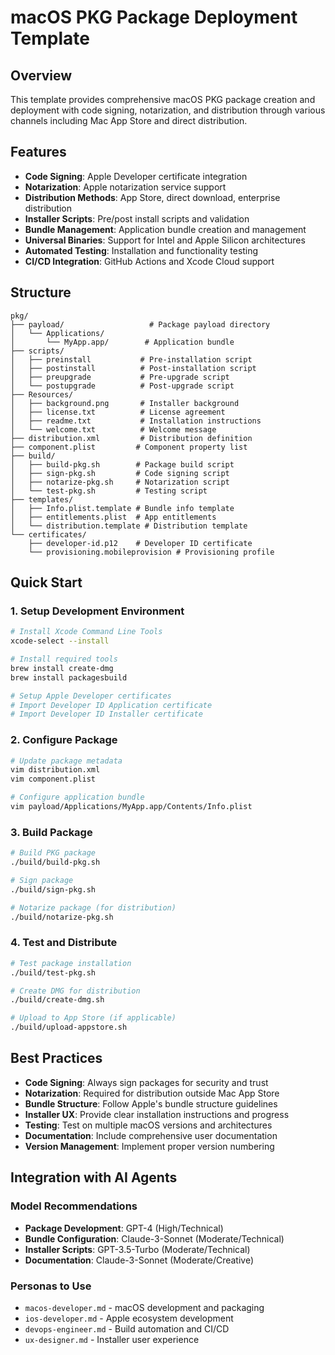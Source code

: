 # macOS PKG Package Deployment Template

## Overview

This template provides comprehensive macOS PKG package creation and deployment with code signing, notarization, and distribution through various channels including Mac App Store and direct distribution.

## Features

- **Code Signing**: Apple Developer certificate integration
- **Notarization**: Apple notarization service support
- **Distribution Methods**: App Store, direct download, enterprise distribution
- **Installer Scripts**: Pre/post install scripts and validation
- **Bundle Management**: Application bundle creation and management
- **Universal Binaries**: Support for Intel and Apple Silicon architectures
- **Automated Testing**: Installation and functionality testing
- **CI/CD Integration**: GitHub Actions and Xcode Cloud support

## Structure

```
pkg/
├── payload/                   # Package payload directory
│   └── Applications/
│       └── MyApp.app/        # Application bundle
├── scripts/
│   ├── preinstall           # Pre-installation script
│   ├── postinstall          # Post-installation script
│   ├── preupgrade           # Pre-upgrade script
│   └── postupgrade          # Post-upgrade script
├── Resources/
│   ├── background.png       # Installer background
│   ├── license.txt          # License agreement
│   ├── readme.txt           # Installation instructions
│   └── welcome.txt          # Welcome message
├── distribution.xml         # Distribution definition
├── component.plist         # Component property list
├── build/
│   ├── build-pkg.sh        # Package build script
│   ├── sign-pkg.sh         # Code signing script
│   ├── notarize-pkg.sh     # Notarization script
│   └── test-pkg.sh         # Testing script
├── templates/
│   ├── Info.plist.template # Bundle info template
│   ├── entitlements.plist  # App entitlements
│   └── distribution.template # Distribution template
└── certificates/
    ├── developer-id.p12    # Developer ID certificate
    └── provisioning.mobileprovision # Provisioning profile
```

## Quick Start

### 1. Setup Development Environment

```bash
# Install Xcode Command Line Tools
xcode-select --install

# Install required tools
brew install create-dmg
brew install packagesbuild

# Setup Apple Developer certificates
# Import Developer ID Application certificate
# Import Developer ID Installer certificate
```

### 2. Configure Package

```bash
# Update package metadata
vim distribution.xml
vim component.plist

# Configure application bundle
vim payload/Applications/MyApp.app/Contents/Info.plist
```

### 3. Build Package

```bash
# Build PKG package
./build/build-pkg.sh

# Sign package
./build/sign-pkg.sh

# Notarize package (for distribution)
./build/notarize-pkg.sh
```

### 4. Test and Distribute

```bash
# Test package installation
./build/test-pkg.sh

# Create DMG for distribution
./build/create-dmg.sh

# Upload to App Store (if applicable)
./build/upload-appstore.sh
```

## Best Practices

- **Code Signing**: Always sign packages for security and trust
- **Notarization**: Required for distribution outside Mac App Store
- **Bundle Structure**: Follow Apple's bundle structure guidelines
- **Installer UX**: Provide clear installation instructions and progress
- **Testing**: Test on multiple macOS versions and architectures
- **Documentation**: Include comprehensive user documentation
- **Version Management**: Implement proper version numbering

## Integration with AI Agents

### Model Recommendations

- **Package Development**: GPT-4 (High/Technical)
- **Bundle Configuration**: Claude-3-Sonnet (Moderate/Technical)
- **Installer Scripts**: GPT-3.5-Turbo (Moderate/Technical)
- **Documentation**: Claude-3-Sonnet (Moderate/Creative)

### Personas to Use

- `macos-developer.md` - macOS development and packaging
- `ios-developer.md` - Apple ecosystem development
- `devops-engineer.md` - Build automation and CI/CD
- `ux-designer.md` - Installer user experience
